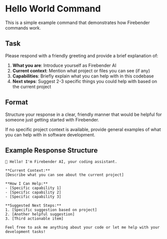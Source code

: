 # Hello World Command

This is a simple example command that demonstrates how Firebender commands work.

## Task

Please respond with a friendly greeting and provide a brief explanation of:

1. **What you are**: Introduce yourself as Firebender AI
2. **Current context**: Mention what project or files you can see (if any)
3. **Capabilities**: Briefly explain what you can help with in this codebase
4. **Next steps**: Suggest 2-3 specific things you could help with based on the current project

## Format

Structure your response in a clear, friendly manner that would be helpful for someone just getting
started with Firebender.

If no specific project context is available, provide general examples of what you can help with in
software development.

## Example Response Structure

```
👋 Hello! I'm Firebender AI, your coding assistant.

**Current Context:**
[Describe what you can see about the current project]

**How I Can Help:**
- [Specific capability 1]
- [Specific capability 2] 
- [Specific capability 3]

**Suggested Next Steps:**
1. [Specific suggestion based on project]
2. [Another helpful suggestion]
3. [Third actionable item]

Feel free to ask me anything about your code or let me help with your development tasks!
```